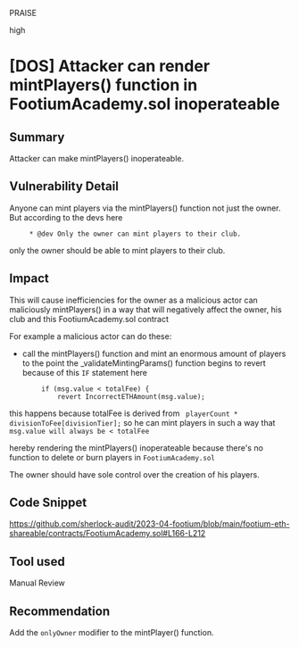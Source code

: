 PRAISE

high

# [DOS] Attacker can render mintPlayers() function in FootiumAcademy.sol  inoperateable

## Summary
Attacker can make mintPlayers() inoperateable.
## Vulnerability Detail
Anyone can mint players via the mintPlayers() function not just the owner.
But according to the devs here
```solidity
     * @dev Only the owner can mint players to their club.
```
only the owner should be able to mint players to their club.

## Impact
This will cause inefficiencies for the owner as a malicious actor can maliciously mintPlayers() in a way that will negatively affect the owner, his club and this FootiumAcademy.sol contract

For example a malicious actor can do these:

- call the mintPlayers() function and mint an enormous amount of players to the point the _validateMintingParams() function begins to revert because of this `IF` statement here
```solidity
        if (msg.value < totalFee) {
            revert IncorrectETHAmount(msg.value);
```
this happens because totalFee is derived from ` playerCount * divisionToFee[divisionTier];` so he can mint players in such a way that `msg.value will always be < totalFee`

hereby rendering the mintPlayers() inoperateable because there's no function to delete or burn players in `FootiumAcademy.sol`

The owner should have sole control over the creation of his players.

## Code Snippet
https://github.com/sherlock-audit/2023-04-footium/blob/main/footium-eth-shareable/contracts/FootiumAcademy.sol#L166-L212
## Tool used

Manual Review

## Recommendation
Add the `onlyOwner` modifier to the mintPlayer() function.